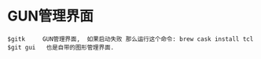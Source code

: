 # GUN管理界面

```text
$gitk     GUN管理界面,  如果启动失败 那么运行这个命令: brew cask install tcl
$git gui   也是自带的图形管理界面.
```

